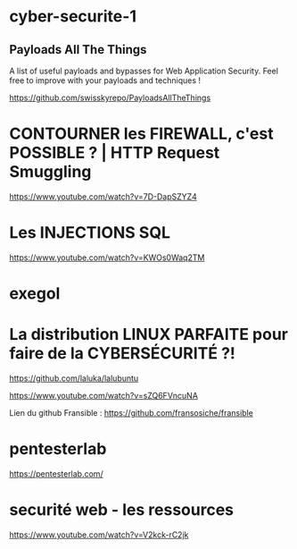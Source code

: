 # cyber-securite-1

## Payloads All The Things
A list of useful payloads and bypasses for Web Application Security. Feel free to improve with your payloads and techniques !

https://github.com/swisskyrepo/PayloadsAllTheThings

# CONTOURNER les FIREWALL, c'est POSSIBLE ? | HTTP Request Smuggling

https://www.youtube.com/watch?v=7D-DapSZYZ4

# Les INJECTIONS SQL
https://www.youtube.com/watch?v=KWOs0Waq2TM

# exegol


# La distribution LINUX PARFAITE pour faire de la CYBERSÉCURITÉ ?!
https://github.com/laluka/lalubuntu

https://www.youtube.com/watch?v=sZQ6FVncuNA

Lien du github Fransible : https://github.com/fransosiche/fransible

# pentesterlab

https://pentesterlab.com/

# securité web - les ressources
https://www.youtube.com/watch?v=V2kck-rC2jk
